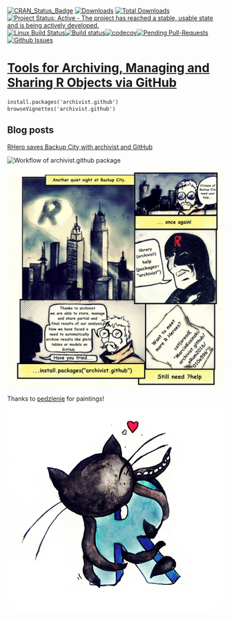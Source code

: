 [![CRAN_Status_Badge](http://www.r-pkg.org/badges/version/archivist.github)](http://cran.r-project.org/package=archivist.github/)
[![Downloads](http://cranlogs.r-pkg.org/badges/archivist.github)](http://cran.r-project.org/package=archivist.github/)
[![Total Downloads](http://cranlogs.r-pkg.org/badges/grand-total/archivist.github?color=orange)](http://cranlogs.r-pkg.org/badges/grand-total/archivist.github)
[![Project Status: Active - The project has reached a stable, usable state and is being actively developed.](http://www.repostatus.org/badges/latest/active.svg)](http://www.repostatus.org/#active)
[![Linux Build Status](https://api.travis-ci.org/pbiecek/archivist.png)](https://travis-ci.org/MarcinKosinski/archivist.github)[![Build status](https://ci.appveyor.com/api/projects/status/4tt8hc840c149tdo?svg=true)](https://ci.appveyor.com/project/MarcinKosinski/archivist-github)[![codecov](https://codecov.io/gh/MarcinKosinski/archivist.github/branch/master/graph/badge.svg)](https://codecov.io/gh/MarcinKosinski/archivist.github)[![Pending Pull-Requests](http://githubbadges.herokuapp.com/MarcinKosinski/archivist.github/pulls.svg?style=flat)](https://github.com/MarcinKosinski/archivist.github/pulls)
[![Github Issues](http://githubbadges.herokuapp.com/MarcinKosinski/archivist.github/issues.svg)](https://github.com/MarcinKosinski/archivist.github/issues)

[Tools for Archiving, Managing and Sharing R Objects via GitHub](http://r-addict.com/archivist.github/staticdocs/)
=====================================================

````{R}
install.packages('archivist.github')
browseVignettes('archivist.github')
````

## Blog posts

[RHero saves Backup City with archivist and GitHub](https://r-bloggers.com/rhero-saves-backup-city-with-archivist-and-github)

![Workflow of archivist.github package](https://raw.githubusercontent.com/MarcinKosinski/archivist.github/master/vignettes/archivist.github_workflow.png)




![R Heroes](https://raw.githubusercontent.com/MarcinKosinski/archivist.github/master/vignettes/archivist_github.png)


Thanks to [pedzlenie](www.facebook.com/pedzlenie) for paintings!

![octo-cat](https://raw.githubusercontent.com/MarcinKosinski/archivist.github/master/vignettes/github_R.jpg)
